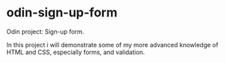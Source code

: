 # odin-sign-up-form

Odin project: Sign-up form.

In this project i will demonstrate some of my more advanced knowledge of HTML and CSS, especially forms, and validation.
